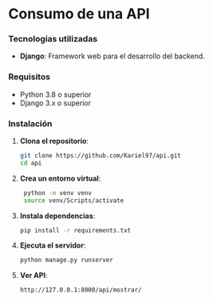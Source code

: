 # Consumo de una API

### Tecnologías utilizadas

- **Django**: Framework web para el desarrollo del backend.

### Requisitos

- Python 3.8 o superior
- Django 3.x o superior

### Instalación

1. **Clona el repositorio**:

   ```bash
   git clone https://github.com/Kariel97/api.git
   cd api
   
   
2. **Crea un entorno virtual**:

   ```bash
    python -m venv venv
    source venv/Scripts/activate   
   
3. **Instala dependencias**:

   ```bash
   pip install -r requirements.txt
   
   
4. **Ejecuta el servidor**:

   ```bash
   python manage.py runserver
   
   
6. **Ver API**:

   ```bash
   http://127.0.0.1:8000/api/mostrar/


